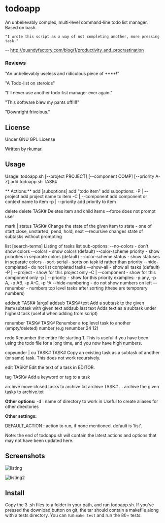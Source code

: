 # todoapp

An unbelievably complex, multi-level command-line todo list manager.  
Based on bash.

    "I wrote this script as a way of not completing another, more pressing task."
-- <http://quandyfactory.com/blog/1/productivity_and_procrastination>

### Reviews

"An unbelievably useless and ridiculous piece of ****!"

"A Todo-list on steroids"

"I'll never use another todo-list manager ever again."

"This software blew my pants off!!!!"

"Downright frivolous."


## License

Under GNU GPL License  

Written by rkumar.

## Usage

  Usage: todoapp.sh [--project PROJECT] [--component COMP] [--priority A-Z] add <text>
         todoapp.sh <action> TASK#

**  Actions:**
  add
     [suboptions] add "todo item"
     add suboptions:
     -P | --project  add project name to item
     -C | --component add component or context name to item
     -p | --priority  add priority to item

  delete
     delete TASK#
     Deletes item and child items
     --force  does not prompt user

  mark | status TASK# <state> 
     Change the state of the given item to <state>
     state - one of start,close, unstarted, pend, hold, next
     --recursive  changes state of subtasks without prompting

  list [search-terms]
     Listing of tasks
     list sub-options:
     --no-colors  - don't show colors
     --colors     - show colors  (default)
     --color-scheme priority  - show priorities in separate colors (default)
     --color-scheme status  - show statuses in separate colors
     --sort-serial  - sorts on task id rather than priority
     --hide-completed - do not list completed tasks
     --show-all - show all tasks (default)
     -P | --project <name> - show for this project only
     -C | --component <name> - show for this component only
     -p | --priority <name> - show for this priority 
        examples: -p any, -p A, -p AB, -p A-C, -p ^A
     --hide-numbering - do not show numbers on left
     --renumber - numbers top level tasks after sorting (these are temporary numbers)

  addsub TASK# [args]
     addsub TASK# text
        Add a subtask to the given item/subtask with given text
     addsub last text
        Adds text as a subtask under highest task (useful when adding from script)

  renumber TASK# TASK#
    Renumber a top level task to another (empty/deleted) number
    (e.g renumber 24 12)

  redo
    Renumber the entire file starting 1. This is useful if you have been
    using the todo file for a long time, and you now have high numbers.

  copyunder | cu TASK# TASK#
    Copy an existing task as a subtask of another (or same) task.
    This does not work recursively.

  edit TASK#
    Edit the text of a task in EDITOR.

  tag TASK# <tag>
    Add a keyword or tag to a task

  archive
    move closed tasks to archive.txt
    archive TASK# ...
       archive the given tasks to archive.txt

**Other options:**
  -d <dirname>   : name of directory to work in
                   Useful to create aliases for other directories


**Other settings:**

DEFAULT_ACTION  : action to run, if none mentioned. default is 'list'.

Note: the end of todoapp.sh will contain the latest
actions and options that may not have been updated here.

##  Screenshots

![listing](http://i47.tinypic.com/keuetg.jpg)

![listing2](http://i47.tinypic.com/1t66v5.jpg)

## Install

Copy the 3 .sh files to a folder in your path, and run todoapp.sh.
If you've pressed the download button on git, the tar should contain a makefile
along with a tests directory. You can run `make test` and run the 80+
tests.

